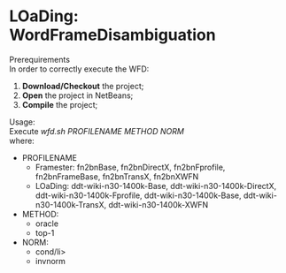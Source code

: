 # LOaDing: WordFrameDisambiguation




Prerequirements<br>
In order to correctly execute the WFD:<br> 
<ol>
<li><b>Download/Checkout</b> the project;</li>
<li><b>Open</b> the project in NetBeans;</li>
<li><b>Compile</b> the project;</li>
</ol> 

Usage:<br>
Execute <i>wfd.sh PROFILENAME METHOD NORM</i><br> 
where:<br>
<ul>
   <li>PROFILENAME 
	<ul>
      <li>Framester: fn2bnBase, fn2bnDirectX, fn2bnFprofile, fn2bnFrameBase, fn2bnTransX, fn2bnXWFN</li>
      <li> LOaDing: ddt-wiki-n30-1400k-Base, ddt-wiki-n30-1400k-DirectX, ddt-wiki-n30-1400k-Fprofile, ddt-wiki-n30-1400k-Base, ddt-wiki-n30-1400k-TransX, ddt-wiki-n30-1400k-XWFN</li>
	</ul>
	</li>
 <li>METHOD:<ul>
      <li>oracle</li>
      <li>top-1</li>
	</ul>
	</li>
<li> NORM:
	<ul>
      <li>cond/li>
      <li>invnorm</li>
	</ul>
</li>
</ul>


